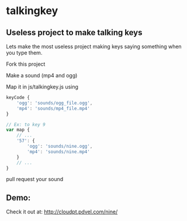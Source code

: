 talkingkey
===============

Useless project to make talking keys 
---------------------


Lets make the most useless project making keys saying something when you type them. 

Fork this project 

Make a sound (mp4 and ogg) 

Map it in js/talkingkey.js using 

```js
keyCode {
    'ogg': 'sounds/ogg_file.ogg',
    'mp4': 'sounds/mp4_file.mp4'
} 

// Ex: to key 9 
var map {
    // ... 
    '57': {
        'ogg': 'sounds/nine.ogg',
        'mp4': 'sounds/nine.mp4'
    }
    // ... 
}
```

pull request your sound 

Demo: 
----------

Check it out at: http://cloudpt.pdvel.com/nine/ 


